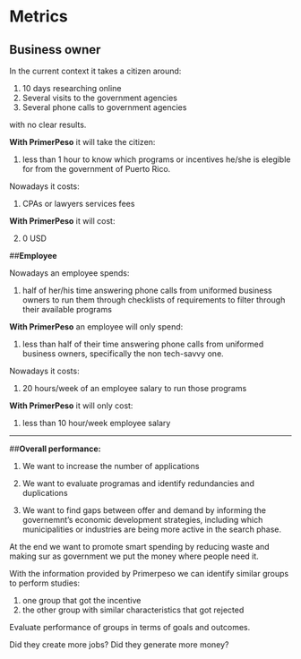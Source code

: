 # Metrics

## **Business owner**

In the current context it takes a citizen around:

1. 10 days researching online
2. Several visits to the government agencies
3. Several phone calls to government agencies

with no clear results.

**With PrimerPeso** it will take the citizen:

1. less than 1 hour to know which programs or incentives he/she is elegible for from the government of Puerto Rico.

Nowadays it costs:

1. CPAs or lawyers services fees


**With PrimerPeso** it will cost:

2. 0 USD


##**Employee**


Nowadays an employee spends:

1. half of her/his time answering phone calls from uniformed business owners to run them through checklists of requirements to filter through their available programs

**With PrimerPeso** an employee will only spend:

1. less than half of their time answering phone calls from uniformed business owners, specifically the non tech-savvy one.

Nowadays it costs:

1. 20 hours/week of an employee salary to run those programs

**With PrimerPeso** it will only cost:

1. less than 10 hour/week employee salary

---

##**Overall performance:**

1. We want to increase the number of applications

2. We want to evaluate programas and identify redundancies and duplications

3. We want to find gaps between offer and demand by informing the governemnt’s economic development strategies, including which municipalities or industries are being more active in the search phase.


At the end we want to promote smart spending by reducing waste and making sur as government we put the money where people need it.


With the information provided by Primerpeso we can identify similar groups to perform studies:

1. one group that got the incentive
2. the other group with similar characteristics that got rejected

Evaluate performance of groups in terms of goals and outcomes.

Did they create more jobs?
Did they generate more money?



